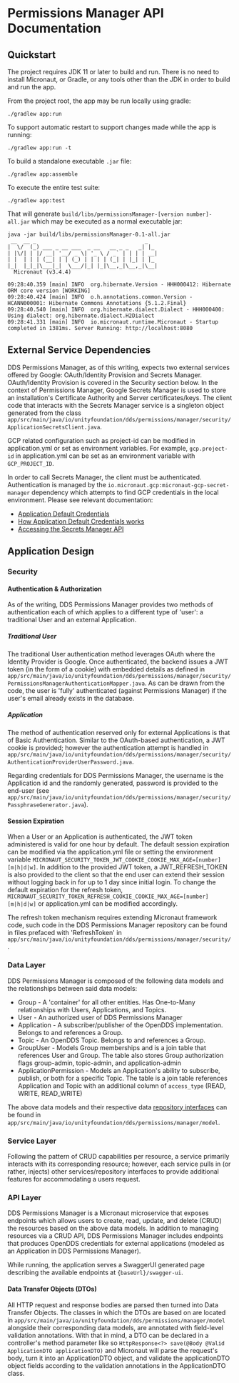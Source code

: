 # Permissions Manager API Documentation

## Quickstart
The project requires JDK 11 or later to build and run. There is no need to
install Micronaut, or Gradle, or any tools other than the JDK in order to
build and run the app.

From the project root, the app may be run locally using gradle:

    ./gradlew app:run

To support automatic restart to support changes made while the app is running:

    ./gradlew app:run -t

To build a standalone executable `.jar` file:

    ./gradlew app:assemble

To execute the entire test suite:

    ./gradlew app:test

That will generate `build/libs/permissionsManager-[version number]-all.jar` which
may be executed as a normal executable jar:

```
java -jar build/libs/permissionsManager-0.1-all.jar 
 __  __ _                                  _   
|  \/  (_) ___ _ __ ___  _ __   __ _ _   _| |_ 
| |\/| | |/ __| '__/ _ \| '_ \ / _` | | | | __|
| |  | | | (__| | | (_) | | | | (_| | |_| | |_ 
|_|  |_|_|\___|_|  \___/|_| |_|\__,_|\__,_|\__|
  Micronaut (v3.4.4)

09:28:40.359 [main] INFO  org.hibernate.Version - HHH000412: Hibernate ORM core version [WORKING]
09:28:40.424 [main] INFO  o.h.annotations.common.Version - HCANN000001: Hibernate Commons Annotations {5.1.2.Final}
09:28:40.540 [main] INFO  org.hibernate.dialect.Dialect - HHH000400: Using dialect: org.hibernate.dialect.H2Dialect
09:28:41.331 [main] INFO  io.micronaut.runtime.Micronaut - Startup completed in 1381ms. Server Running: http://localhost:8080

```

## External Service Dependencies
DDS Permissions Manager, as of this writing, expects two external services offered by Google: OAuth/Identity Provision
and Secrets Manager. OAuth/Identity Provision is covered in the Security section below. In the context of Permissions 
Manager, Google Secrets Manager is used to store an installation's Certificate Authority and Server certificates/keys.
The client code that interacts with the Secrets Manager service is a singleton object generated from the class
`app/src/main/java/io/unityfoundation/dds/permissions/manager/security/ApplicationSecretsClient.java`.

GCP related configuration such as project-id can be modified in application.yml or set as environment variables.
For example, `gcp.project-id` in application.yml can be set as an environment variable with `GCP_PROJECT_ID`.

In order to call Secrets Manager, the client must be authenticated. Authentication is managed by the 
`io.micronaut.gcp:micronaut-gcp-secret-manager` dependency which attempts to find GCP credentials in the local 
environment.  Please see relevant documentation:

* [Application Default Credentials](https://cloud.google.com/docs/authentication/#adc)
* [How Application Default Credentials works](https://cloud.google.com/docs/authentication/application-default-credentials) 
* [Accessing the Secrets Manager API](https://cloud.google.com/secret-manager/docs/accessing-the-api)

## Application Design

### Security

#### Authentication & Authorization
As of the writing, DDS Permissions Manager provides two methods of authentication each of which applies to a different
type of 'user': a traditional User and an external Application.

##### Traditional User
The traditional User authentication method leverages OAuth where the Identity Provider is Google. Once authenticated, the
backend issues a JWT token (in the form of a cookie) with embedded details as defined in
`app/src/main/java/io/unityfoundation/dds/permissions/manager/security/PermissionsManagerAuthenticationMapper.java`.
As can be drawn from the code, the user is 'fully' authenticated (against Permissions Manager) if the user's email already
exists in the database.

##### Application
The method of authentication reserved only for external Applications is that of Basic Authentication. Similar to the
OAuth-based authentication, a JWT cookie is provided; however the authentication attempt is handled in
`app/src/main/java/io/unityfoundation/dds/permissions/manager/security/AuthenticationProviderUserPassword.java`.

Regarding credentials for DDS Permissions Manager, the username is the Application id and the randomly generated, password
is provided to the end-user
(see `app/src/main/java/io/unityfoundation/dds/permissions/manager/security/PassphraseGenerator.java`).

#### Session Expiration
When a User or an Application is authenticated, the JWT token administered is valid for one hour by default.
The default session expiration can be modified via the application.yml file or setting the environment variable
`MICRONAUT_SECURITY_TOKEN_JWT_COOKIE_COOKIE_MAX_AGE=[number][m|h|d|w]`. In addition to the provided JWT token, a
JWT_REFRESH_TOKEN is also provided to the client so that the end user can extend their session without logging back
in for up to 1 day since initial login. To change the default expiration for the refresh token,
`MICRONAUT_SECURITY_TOKEN_REFRESH_COOKIE_COOKIE_MAX_AGE=[number][m|h|d|w]` or application.yml can be modified accordingly.

The refresh token mechanism requires extending Micronaut framework code, such code in the DDS Permissions Manager repository
can be found in files prefaced with 'RefreshToken' in `app/src/main/java/io/unityfoundation/dds/permissions/manager/security/`.


### Data Layer
DDS Permissions Manager is composed of the following data models and the relationships between said data models:

* Group - A 'container' for all other entities. Has One-to-Many relationships with Users, Applications, and Topics.
* User - An authorized user of DDS Permissions Manager
* Application - A subscriber/publisher of the OpenDDS implementation. Belongs to and references a Group.
* Topic - An OpenDDS Topic. Belongs to and references a Group.
* GroupUser - Models Group memberships and is a join table that references User and Group.
  The table also stores Group authorization flags group-admin, topic-admin, and application-admin
* ApplicationPermission - Models an Application's ability to subscribe, publish, or both for a specific Topic.
  The table is a join table references Application and Topic with an additional column of `access_type` (READ, WRITE, READ_WRITE)

The above data models and their respective data
[repository interfaces](https://micronaut-projects.github.io/micronaut-data/latest/guide/#repositories)
can be found in `app/src/main/java/io/unityfoundation/dds/permissions/manager/model`.

### Service Layer
Following the pattern of CRUD capabilities per resource, a service primarily interacts with its corresponding resource;
however, each service pulls in (or rather, injects) other services/repository interfaces to provide additional features
for accommodating a users request.

### API Layer
DDS Permissions Manager is a Micronaut microservice that exposes endpoints which allows users to create, read, update,
and delete (CRUD) the resources based on the above data models. In addition to managing resources via a CRUD API,
DDS Permissions Manager includes endpoints that produces OpenDDS credentials for external applications (modeled as an
Application in DDS Permissions Manager).

While running, the application serves a SwaggerUI generated page describing the available endpoints at `{baseUrl}/swagger-ui`.

#### Data Transfer Objects (DTOs)
All HTTP request and response bodies are parsed then turned into Data Transfer Objects. The classes in which the DTOs
are based on are located in `app/src/main/java/io/unityfoundation/dds/permissions/manager/model` alongside their
corresponding data models, are annotated with field-level validation annotations. With that in mind, a DTO can be
declared in a controller's method parameter like so `HttpResponse<?> save(@Body @Valid ApplicationDTO applicationDTO)`
and Micronaut will parse the request's body, turn it into an ApplicationDTO object, and validate the applicationDTO object
fields according to the validation annotations in the ApplicationDTO class.
